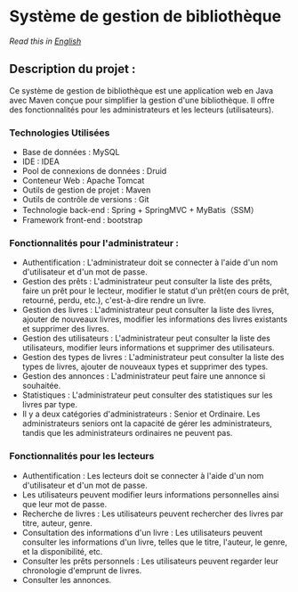 # Système de gestion de bibliothèque
*Read this in [English](README_en.md)*

## Description du projet :
Ce système de gestion de bibliothèque est une application web en Java avec Maven conçue pour simplifier la gestion d'une bibliothèque. Il offre des fonctionnalités pour les administrateurs et les lecteurs (utilisateurs).

### Technologies Utilisées
- Base de données : MySQL
- IDE : IDEA
- Pool de connexions de données : Druid
- Conteneur Web : Apache Tomcat
- Outils de gestion de projet : Maven
- Outils de contrôle de versions : Git
- Technologie back-end : Spring + SpringMVC + MyBatis（SSM）
- Framework front-end : bootstrap

### Fonctionnalités pour l'administrateur :
- Authentification : L'administrateur doit se connecter à l'aide d'un nom d'utilisateur et d'un mot de passe.
- Gestion des prêts : L'administrateur peut consulter la liste des prêts, faire un prêt pour le lecteur, modifier le statut d'un prêt(en cours de prêt, retourné, perdu, etc.), c'est-à-dire rendre un livre.
- Gestion des livres : L'administrateur peut consulter la liste des livres, ajouter de nouveaux livres, modifier les informations des livres existants et supprimer des livres.
- Gestion des utilisateurs : L'administrateur peut consulter la liste des utilisateurs, modifier leurs informations et supprimer des utilisateurs.
- Gestion des types de livres : L'administrateur peut consulter la liste des types de livres, ajouter de nouveaux types et supprimer des types.
- Gestion des annonces : L'administrateur peut faire une annonce si souhaitée.
- Statistiques : L'administrateur peut consulter des statistiques sur les livres par type.
- Il y a deux catégories d'administrateurs : Senior et Ordinaire. Les administrateurs seniors ont la capacité de gérer les administrateurs, tandis que les administrateurs ordinaires ne peuvent pas.

### Fonctionnalités pour les lecteurs
- Authentification : Les lecteurs doit se connecter à l'aide d'un nom d'utilisateur et d'un mot de passe.
- Les utilisateurs peuvent modifier leurs informations personnelles ainsi que leur mot de passe.
- Recherche de livres : Les utilisateurs peuvent rechercher des livres par titre, auteur, genre.
- Consultation des informations d'un livre : Les utilisateurs peuvent consulter les informations d'un livre, telles que le titre, l'auteur, le genre, et la disponibilité, etc.
- Consulter les prêts personnels : Les utilisateurs peuvent regarder leur chronologie d'emprunt de livres.
- Consulter les annonces.






